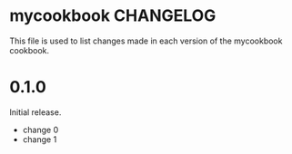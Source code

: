 # mycookbook CHANGELOG

This file is used to list changes made in each version of the mycookbook cookbook.

# 0.1.0

Initial release.

- change 0
- change 1

